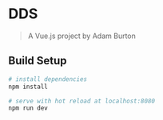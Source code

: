 # DDS

> A Vue.js project by Adam Burton

## Build Setup

``` bash
# install dependencies
npm install

# serve with hot reload at localhost:8080
npm run dev

